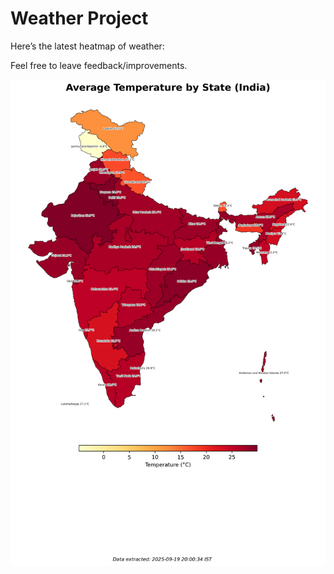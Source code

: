 # Weather Project

Here’s the latest heatmap of weather:

Feel free to leave feedback/improvements.

![India Heatmap](docs/assets/india_heatmap.png?v=CD690C)

